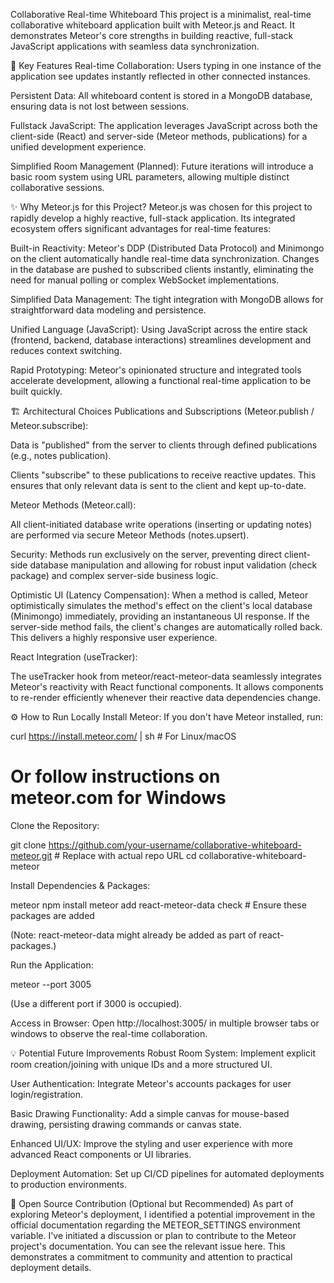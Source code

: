 Collaborative Real-time Whiteboard
This project is a minimalist, real-time collaborative whiteboard application built with Meteor.js and React. It demonstrates Meteor's core strengths in building reactive, full-stack JavaScript applications with seamless data synchronization.

🚀 Key Features
Real-time Collaboration: Users typing in one instance of the application see updates instantly reflected in other connected instances.

Persistent Data: All whiteboard content is stored in a MongoDB database, ensuring data is not lost between sessions.

Fullstack JavaScript: The application leverages JavaScript across both the client-side (React) and server-side (Meteor methods, publications) for a unified development experience.

Simplified Room Management (Planned): Future iterations will introduce a basic room system using URL parameters, allowing multiple distinct collaborative sessions.

✨ Why Meteor.js for this Project?
Meteor.js was chosen for this project to rapidly develop a highly reactive, full-stack application. Its integrated ecosystem offers significant advantages for real-time features:

Built-in Reactivity: Meteor's DDP (Distributed Data Protocol) and Minimongo on the client automatically handle real-time data synchronization. Changes in the database are pushed to subscribed clients instantly, eliminating the need for manual polling or complex WebSocket implementations.

Simplified Data Management: The tight integration with MongoDB allows for straightforward data modeling and persistence.

Unified Language (JavaScript): Using JavaScript across the entire stack (frontend, backend, database interactions) streamlines development and reduces context switching.

Rapid Prototyping: Meteor's opinionated structure and integrated tools accelerate development, allowing a functional real-time application to be built quickly.

🏗️ Architectural Choices
Publications and Subscriptions (Meteor.publish / Meteor.subscribe):

Data is "published" from the server to clients through defined publications (e.g., notes publication).

Clients "subscribe" to these publications to receive reactive updates. This ensures that only relevant data is sent to the client and kept up-to-date.

Meteor Methods (Meteor.call):

All client-initiated database write operations (inserting or updating notes) are performed via secure Meteor Methods (notes.upsert).

Security: Methods run exclusively on the server, preventing direct client-side database manipulation and allowing for robust input validation (check package) and complex server-side business logic.

Optimistic UI (Latency Compensation): When a method is called, Meteor optimistically simulates the method's effect on the client's local database (Minimongo) immediately, providing an instantaneous UI response. If the server-side method fails, the client's changes are automatically rolled back. This delivers a highly responsive user experience.

React Integration (useTracker):

The useTracker hook from meteor/react-meteor-data seamlessly integrates Meteor's reactivity with React functional components. It allows components to re-render efficiently whenever their reactive data dependencies change.

⚙️ How to Run Locally
Install Meteor:
If you don't have Meteor installed, run:

curl https://install.meteor.com/ | sh # For Linux/macOS

# Or follow instructions on meteor.com for Windows

Clone the Repository:

git clone https://github.com/your-username/collaborative-whiteboard-meteor.git # Replace with actual repo URL
cd collaborative-whiteboard-meteor

Install Dependencies & Packages:

meteor npm install
meteor add react-meteor-data check # Ensure these packages are added

(Note: react-meteor-data might already be added as part of react-packages.)

Run the Application:

meteor --port 3005

(Use a different port if 3000 is occupied).

Access in Browser:
Open http://localhost:3005/ in multiple browser tabs or windows to observe the real-time collaboration.

💡 Potential Future Improvements
Robust Room System: Implement explicit room creation/joining with unique IDs and a more structured UI.

User Authentication: Integrate Meteor's accounts packages for user login/registration.

Basic Drawing Functionality: Add a simple canvas for mouse-based drawing, persisting drawing commands or canvas state.

Enhanced UI/UX: Improve the styling and user experience with more advanced React components or UI libraries.

Deployment Automation: Set up CI/CD pipelines for automated deployments to production environments.

🤝 Open Source Contribution (Optional but Recommended)
As part of exploring Meteor's deployment, I identified a potential improvement in the official documentation regarding the METEOR_SETTINGS environment variable. I've initiated a discussion or plan to contribute to the Meteor project's documentation. You can see the relevant issue here. This demonstrates a commitment to community and attention to practical deployment details.
